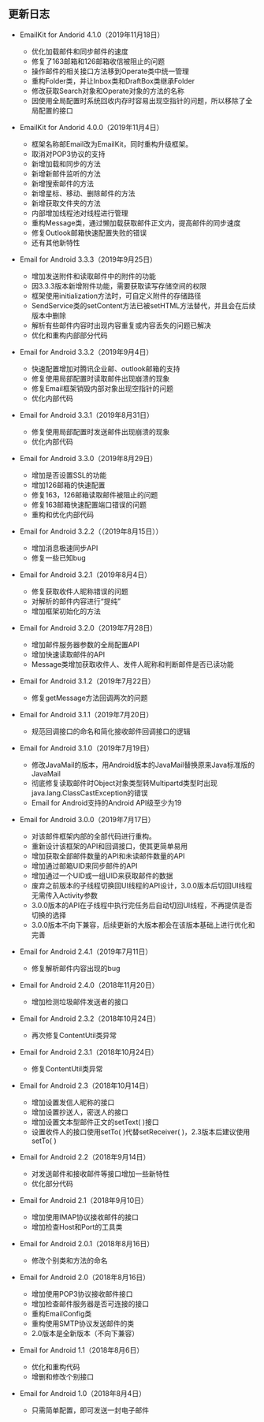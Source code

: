 ## 更新日志

* EmailKit for Andorid 4.1.0（2019年11月18日）
  + 优化加载邮件和同步邮件的速度
  + 修复了163邮箱和126邮箱收信被阻止的问题
  + 操作邮件的相关接口方法移到Operate类中统一管理
  + 重构Folder类，并让Inbox类和DraftBox类继承Folder
  + 修改获取Search对象和Operate对象的方法的名称
  + 因使用全局配置时系统回收内存时容易出现空指针的问题，所以移除了全局配置的接口

* EmailKit for Andorid 4.0.0（2019年11月4日）
  + 框架名称邮Email改为EmailKit，同时重构升级框架。
  + 取消对POP3协议的支持
  + 新增加载和同步的方法
  + 新增新邮件监听的方法
  + 新增搜索邮件的方法
  + 新增星标、移动、删除邮件的方法
  + 新增获取文件夹的方法
  + 内部增加线程池对线程进行管理
  + 重构Message类，通过懒加载获取邮件正文内，提高邮件的同步速度
  + 修复Outlook邮箱快速配置失败的错误
  + 还有其他新特性


* Email for Android 3.3.3（2019年9月25日）
  + 增加发送附件和读取邮件中的附件的功能
  + 因3.3.3版本新增附件功能，需要获取读写存储空间的权限
  + 框架使用initialization方法时，可自定义附件的存储路径
  + SendService类的setContent方法已被setHTML方法替代，并且会在后续版本中删除
  + 解析有些邮件内容时出现内容重复或内容丢失的问题已解决
  + 优化和重构内部部分代码

* Email for Android 3.3.2（2019年9月4日）
  + 快速配置增加对腾讯企业邮、outlook邮箱的支持
  + 修复使用局部配置时读取邮件出现崩溃的现象
  + 修复Email框架销毁内部对象出现空指针的问题
  + 优化内部代码
  
* Email for Android 3.3.1（2019年8月31日）
  + 修复使用局部配置时发送邮件出现崩溃的现象
  + 优化内部代码

* Email for Android 3.3.0（2019年8月29日）
  + 增加是否设置SSL的功能
  + 增加126邮箱的快速配置
  + 修复163，126邮箱读取邮件被阻止的问题
  + 修复163邮箱快速配置端口错误的问题
  + 重构和优化内部代码


* Email for Android 3.2.2（（2019年8月15日））
  + 增加消息极速同步API
  + 修复一些已知bug

* Email for Android 3.2.1（2019年8月4日）
  + 修复获取收件人昵称错误的问题
  + 对解析的邮件内容进行“提纯”
  + 增加框架初始化的方法

* Email for Android 3.2.0（2019年7月28日）
  + 增加邮件服务器参数的全局配置API
  + 增加快速读取邮件的API
  + Message类增加获取收件人、发件人昵称和判断邮件是否已读功能

* Email for Android 3.1.2（2019年7月22日）
  + 修复getMessage方法回调两次的问题

* Email for Android 3.1.1（2019年7月20日）
  + 规范回调接口的命名和简化接收邮件回调接口的逻辑

* Email for Android 3.1.0（2019年7月19日）
  + 修改JavaMail的版本，用Android版本的JavaMail替换原来Java标准版的JavaMail
  + 彻底修复读取邮件时Object对象类型转Multipartd类型时出现java.lang.ClassCastException的错误
  + Email for Android支持的Android API级至少为19

* Email for Android 3.0.0（2019年7月17日）
  + 对该邮件框架内部的全部代码进行重构。
  + 重新设计该框架的API和回调接口，使其更简单易用
  + 增加获取全部邮件数量的API和未读邮件数量的API
  + 增加通过邮箱UID来同步邮件的API
  + 增加通过一个UID或一组UID来获取邮件的数据
  + 废弃之前版本的子线程切换回UI线程的API设计，3.0.0版本后切回UI线程无需传入Activity参数
  + 3.0.0版本的API在子线程中执行完任务后自动切回UI线程，不再提供是否切换的选择
  + 3.0.0版本不向下兼容，后续更新的大版本都会在该版本基础上进行优化和完善

* Email for Android 2.4.1（2019年7月11日）
  + 修复解析邮件内容出现的bug

* Email for Android 2.4.0（2018年11月20日）
  + 增加检测垃圾邮件发送者的接口

* Email for Android 2.3.2（2018年10月24日）
  + 再次修复ContentUtil类异常

* Email for Android 2.3.1（2018年10月24日）
  + 修复ContentUtil类异常

* Email for Android 2.3（2018年10月14日）
  + 增加设置发信人昵称的接口
  + 增加设置抄送人，密送人的接口
  + 增加设置文本型邮件正文的setText( )接口
  + 设置收件人的接口使用setTo( )代替setReceiver( )，2.3版本后建议使用setTo( )

* Email for Android 2.2（2018年9月14日）
  + 对发送邮件和接收邮件等接口增加一些新特性
  + 优化部分代码

* Email for Android 2.1（2018年9月10日）
  + 增加使用IMAP协议接收邮件的接口
  + 增加检查Host和Port的工具类

* Email for Android 2.0.1（2018年8月16日）
  + 修改个别类和方法的命名

* Email for Android 2.0（2018年8月16日）
  + 增加使用POP3协议接收邮件接口
  + 增加检查邮件服务器是否可连接的接口
  + 重构EmailConfig类
  + 重构使用SMTP协议发送邮件的类
  + 2.0版本是全新版本（不向下兼容）

* Email for Android 1.1（2018年8月6日）
  + 优化和重构代码
  + 增删和修改个别接口

* Email for Android 1.0（2018年8月4日）
  + 只需简单配置，即可发送一封电子邮件